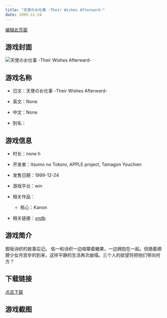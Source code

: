```yaml
---
title: "天使のお仕事 -Their Wishes Afterward-"
date: 1999-12-24
---
```

[编辑此页面](https://github.com/ACG-3/ADV3-source/blob/main/source/_posts/games/%E5%A4%A9%E4%BD%BF%E3%81%AE%E3%81%8A%E4%BB%95%E4%BA%8B%20-Their%20Wishes%20Afterward-.md)

## 游戏封面

![天使のお仕事 -Their Wishes Afterward-](https%3A//pan.timero.xyz/onedrive/img_lib_001/%E5%A4%A9%E4%BD%BF%E3%81%AE%E3%81%8A%E4%BB%95%E4%BA%8B%20-Their%20Wishes%20Afterward-_cover.avif)


## 游戏名称

- 日文：天使のお仕事 -Their Wishes Afterward-
- 英文：None
- 中文：None

- 别名：


## 游戏信息

- 时长：none h
- 开发者：Itsumo no Tokoro, APPLE project, Tamagon Youchien
- 发售日期：1999-12-24
- 游戏平台：win
- 相关作品：
   - 核心：Kanon

- 相关链接：[vndb](https://vndb.org/v12111)


## 游戏简介

御坂诗织的故事后记。
佑一和诗织一边咀嚼着糖果，一边拥抱在一起。但随着翅膀少女月宫步的到来，这样平静的生活再次崩塌。三个人的欲望将把他们带向何方？




## 下载链接

[点击下载](https://pan.timero.xyz/onedrive/adv_lib_001/%E5%A4%A9%E4%BD%BF%E3%81%AE%E3%81%8A%E4%BB%95%E4%BA%8B%20-Their%20Wishes%20Afterward-)


## 游戏截图


